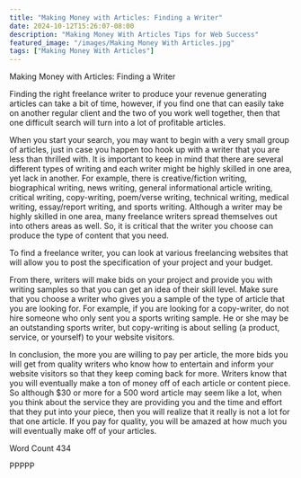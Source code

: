 ```yaml
---
title: "Making Money with Articles: Finding a Writer"
date: 2024-10-12T15:26:07-08:00
description: "Making Money With Articles Tips for Web Success"
featured_image: "/images/Making Money With Articles.jpg"
tags: ["Making Money With Articles"]
---
```


Making Money with Articles: Finding a Writer

Finding the right freelance writer to produce your revenue generating articles can take a bit of time, however, if you find one that can easily take on another regular client and the two of you work well together, then that one difficult search will turn into a lot of profitable articles. 

When you start your search, you may want to begin with a very small group of articles, just in case you happen too hook up with a writer that you are less than thrilled with. It is important to keep in mind that there are several different types of writing and each writer might be highly skilled in one area, yet lack in another. For example, there is creative/fiction writing, biographical writing, news writing, general informational article writing, critical writing, copy-writing, poem/verse writing, technical writing, medical writing, essay/report writing, and sports writing. Although a writer may be highly skilled in one area, many freelance writers spread themselves out into others areas as well. So, it is critical that the writer you choose can produce the type of content that you need.

To find a freelance writer, you can look at various freelancing websites that will allow you to post the specification of your project and your budget. 

From there, writers will make bids on your project and provide you with writing samples so that you can get an idea of their skill level. Make sure that you choose a writer who gives you a sample of the type of article that you are looking for. For example, if you are looking for a copy-writer, do not hire someone who only sent you a sports writing sample. He or she may be an outstanding sports writer, but copy-writing is about selling (a product, service, or yourself) to your website visitors.

In conclusion, the more you are willing to pay per article, the more bids you will get from quality writers who know how to entertain and inform your website visitors so that they keep coming back for more. Writers know that you will eventually make a ton of money off of each article or content piece. So although $30 or more for a 500 word article may seem like a lot, when you think about the service they are providing you and the time and effort that they put into your piece, then you will realize that it really is not a lot for that one article. If you pay for quality, you will be amazed at how much you will eventually make off of your articles.

Word Count 434

PPPPP
